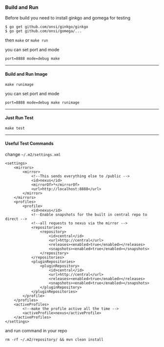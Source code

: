 ### Build and Run
Before build you need to install ginkgo and gomega for testing
```
$ go get github.com/onsi/ginkgo/ginkgo
$ go get github.com/onsi/gomega/...
```

then `make` or `make run`

you can set port and mode 

`port=8888 mode=debug make`

---
#### Build and Run Image
`make runimage`

you can set port and mode

`port=8888 mode=debug make runimage`

---
#### Just Run Test
`make test`

---

#### Useful Test Commands
change `~/.m2/settings.xml`
```
<settings>
    <mirrors>
        <mirror>
            <!--This sends everything else to /public -->
            <id>nexus</id>
            <mirrorOf>*</mirrorOf>
            <url>http://localhost:8888</url>
        </mirror>
    </mirrors>
    <profiles>
        <profile>
            <id>nexus</id>
            <!--Enable snapshots for the built in central repo to direct -->
            <!--all requests to nexus via the mirror -->
            <repositories>
                <repository>
                    <id>central</id>
                    <url>http://central</url>
                    <releases><enabled>true</enabled></releases>
                    <snapshots><enabled>true</enabled></snapshots>
                </repository>
            </repositories>
            <pluginRepositories>
                <pluginRepository>
                    <id>central</id>
                    <url>http://central</url>
                    <releases><enabled>true</enabled></releases>
                    <snapshots><enabled>true</enabled></snapshots>
                </pluginRepository>
            </pluginRepositories>
        </profile>
    </profiles>
    <activeProfiles>
        <!--make the profile active all the time -->
        <activeProfile>nexus</activeProfile>
    </activeProfiles>
</settings>

``` 
and run command in your repo
```
rm -rf ~/.m2/repository/ && mvn clean install
```